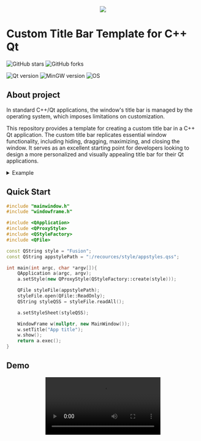 <p align="center">
  <img src="https://github.com/user-attachments/assets/1bc0abb6-bbb1-442e-980e-addacc69e9e8" />
</p>

# Custom Title Bar Template for C++ Qt

![GitHub stars](https://img.shields.io/github/stars/imitatehappiness/QtCustomTitleBar?style=social)
![GitHub forks](https://img.shields.io/github/forks/imitatehappiness/QtCustomTitleBar?style=social)

![Qt version](https://img.shields.io/badge/Qt-5.15.2-151515.svg?Color=EEE&logoColor=EEE)
![MinGW version](https://img.shields.io/badge/MinGW-5.3.0-151515.svg?Color=EEE&logoColor=EEE)
![OS](https://img.shields.io/badge/OS-Win-151515.svg?Color=EEE&logoColor=EEE)

## About project
In standard C++/Qt applications, the window's title bar is managed by the operating system, which imposes limitations on customization. 

This repository provides a template for creating a custom title bar in a C++ Qt application. The custom title bar replicates essential window functionality, including hiding, dragging, maximizing, and closing the window. It serves as an excellent starting point for developers looking to design a more personalized and visually appealing title bar for their Qt applications.

<details>
  <summary>Example</summary>
  <p align="center">
    <img src="https://github.com/user-attachments/assets/19ae5e4b-ccf9-43bb-b15c-832483a9f7b3">
  </p>
</details>

## Quick Start

``` C++
#include "mainwindow.h"
#include "windowframe.h"

#include <QApplication>
#include <QProxyStyle>
#include <QStyleFactory>
#include <QFile>

const QString style = "Fusion";
const QString appstylePath = ":/recources/style/appstyles.qss";

int main(int argc, char *argv[]){
    QApplication a(argc, argv);
    a.setStyle(new QProxyStyle(QStyleFactory::create(style)));

    QFile styleFile(appstylePath);
    styleFile.open(QFile::ReadOnly);
    QString styleQSS = styleFile.readAll();

    a.setStyleSheet(styleQSS);

    WindowFrame w(nullptr, new MainWindow());
    w.setTitle("App title");
    w.show();
    return a.exec();
}
```
## Demo

<p align="center">
  <video src="https://github.com/user-attachments/assets/d4fdcd9a-8565-40e6-85cc-cbb7d70438e5" />
</p>



